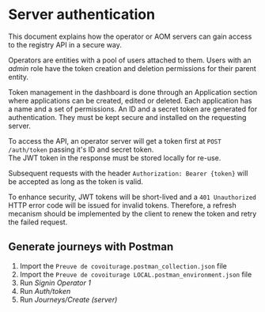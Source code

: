 # Server authentication

This document explains how the operator or AOM servers can gain access to the registry API in a secure way.

Operators are entities with a pool of users attached to them. Users with an _admin_ role have the token creation and deletion permissions for their parent entity.

Token management in the dashboard is done through an Application section where applications can be created, edited or deleted. Each application has a name and a set of permissions. An ID and a secret token are generated for authentication. They must be kept secure and installed on the requesting server.

To access the API, an operator server will get a token first at `POST /auth/token` passing it's ID and secret token.  
The JWT token in the response must be stored locally for re-use.

Subsequent requests with the header `Authorization: Bearer {token}` will be accepted as long as the token is valid.

To enhance security, JWT tokens will be short-lived and a `401 Unauthorized` HTTP error code will be issued for invalid tokens. Therefore, a refresh mecanism should be implemented by the client to renew the token and retry the failed request.

## Generate journeys with Postman

1. Import the `Preuve de covoiturage.postman_collection.json` file
2. Import the `Preuve de covoiturage LOCAL.postman_environment.json` file
3. Run _Signin Operator 1_
4. Run _Auth/token_
5. Run _Journeys/Create (server)_
